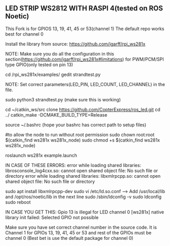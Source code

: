 ## LED STRIP WS2812 WITH RASPI 4(tested on ROS Noetic)
This Fork is for GPIOS 13, 19, 41, 45 or 53(channel 1)
The default repo works best for channel 0

Install the library from source:
https://github.com/jgarff/rpi_ws281x

NOTE: Make sure you do all the configuration in this section(https://github.com/jgarff/rpi_ws281x#limitations) for PWM/PCM/SPI type GPIO(only tested on pin 13)

cd /rpi_ws281x/examples/
gedit strandtest.py

NOTE: Set correct parameters(LED_PIN, LED_COUNT, LED_CHANNEL) in the file.

sudo python3 strandtest.py (make sure this is working)

cd ~/catkin_ws/src
clone https://github.com/CopterExpress/ros_led.git
cd ../
catkin_make -DCMAKE_BUILD_TYPE=Release

source ~/.bashrc (hope your bashrc has correct path to setup files)

#to allow the node to run without root permission
sudo chown root:root $(catkin_find ws281x ws281x_node)
sudo chmod +s $(catkin_find ws281x ws281x_node)

roslaunch ws281x example.launch

IN CASE OF THESE ERRORS:
error while loading shared libraries: librosconsole_log4cxx.so: cannot open shared object file: No such file or directory
error while loading shared libraries: libxmlrpcpp.so: cannot open shared object file: No such file or directory

sudo apt install libxmlrpcpp-dev
sudo vi /etc/ld.so.conf --> Add /usr/local/lib and /opt/ros/noetic/lib in the next line
sudo /sbin/ldconfig -v
sudo ldconfig
sudo reboot

IN CASE YOU GET THIS:
Gpio 13 is illegal for LED channel 0
[ws281x] native library init failed: Selected GPIO not possible

Make sure you have set correct channel number in the source code.
It is Channel 1 for GPIOs 13, 19, 41, 45 or 53 and rest of the GPIOs must be channel 0 (Best bet is use the default package for channel 0)


